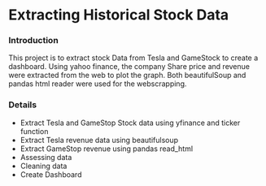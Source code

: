 # Extracting Historical Stock Data

### Introduction
This project is to extract stock Data from Tesla and GameStock to create a dashboard.
Using yahoo finance, the company Share price and revenue were extracted from the web to plot the graph.
Both beautifulSoup and pandas html reader were used for the webscrapping.

### Details
- Extract Tesla and GameStop Stock data using yfinance and ticker function
- Extract Tesla revenue data using beautifulsoup
- Extract GameStop revenue using pandas read_html
- Assessing data
- Cleaning data
- Create Dashboard
